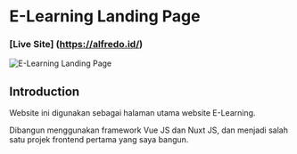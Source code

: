 # E-Learning Landing Page

### [Live Site] (https://alfredo.id/)

![E-Learning Landing Page](https://i.ibb.co/dtmVgGS/E-Learning.png)

## Introduction
Website ini digunakan sebagai halaman utama website E-Learning.

Dibangun menggunakan framework Vue JS dan Nuxt JS, dan menjadi salah satu projek frontend pertama yang saya bangun.

